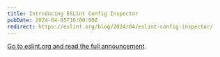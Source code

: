 ```yaml
---
title: Introducing ESLint Config Inspector
pubDate: 2024-04-05T16:00:00Z
redirect: https://eslint.org/blog/2024/04/eslint-config-inspector/
---
```


[Go to eslint.org and read the full announcement](https://eslint.org/blog/2024/04/eslint-config-inspector/).
